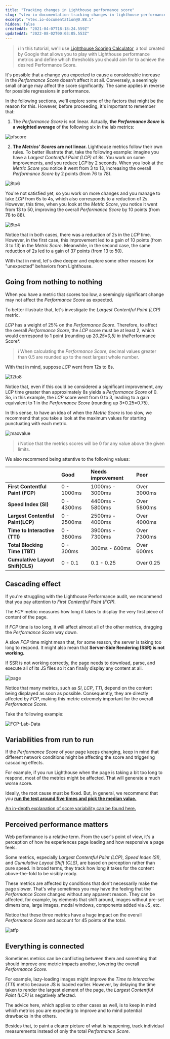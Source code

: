 ```yaml
---
title: "Tracking changes in Lighthouse performance score"
slug: "vtex-io-documentation-tracking-changes-in-lighthouse-performance-score"
excerpt: "vtex.io-documentation@0.88.5"
hidden: false
createdAt: "2021-04-07T18:18:24.559Z"
updatedAt: "2022-08-02T00:03:05.553Z"
---
```

>ℹ️ In this tutorial, we'll use [Lighthouse Scoring Calculator](https://googlechrome.github.io/lighthouse/scorecalc/#version=6), a tool created by Google that allows you to play with Lighthouse performance metrics and define which thresholds you should aim for to achieve the desired Performance Score.

It's possible that a change you expected to cause a considerable increase in the *Performance Score* doesn't affect it at all. Conversely, a seemingly small change may affect the score significantly. The same applies in reverse for possible regressions in performance.

In the following sections, we'll explore some of the factors that might be the reason for this. However, before proceeding, it's important to remember that:

1. The *Performance Score* is not linear. Actually, **the *Performance Score* is a weighted average** of the following six in the lab metrics:

![pfscore](https://user-images.githubusercontent.com/60782333/101204350-d8571e80-364a-11eb-9a43-6bb1ccaa6346.png)

2. **The *Metrics' Scores* are not linear.** Lighthouse metrics follow their own rules. To better illustrate that, take the following example: imagine you have a *Largest Contentful Paint (LCP)* of 8s. You work on some improvements, and you reduce *LCP* by 2 seconds. When you look at the *Metric Score* you notice it went from 3 to 13, increasing the overall *Performance Score* by 2 points (from 76 to 78).

![8to6](https://user-images.githubusercontent.com/60782333/100952347-2820d300-34ef-11eb-9512-3d0f3afa7fe9.gif)

You're not satisfied yet, so you work on more changes and you manage to take *LCP* from 6s to 4s, which also corresponds to a reduction of 2s. However, this time, when you look at the *Metric Score*, you notice it went from 13 to 50, improving the overall *Performance Score* by 10 points (from 78 to 88).

![6to4](https://user-images.githubusercontent.com/60782333/100952021-771a3880-34ee-11eb-9142-c897ed21c990.gif)

Notice that in both cases, there was a reduction of 2s in the *LCP* time. However, in the first case, this improvement led to a gain of 10 points (from 3 to 13) in the *Metric Score*. Meanwhile, in the second case, the same reduction of 2s led to a gain of 37 points (from 13 to 50).

With that in mind, let's dive deeper and explore some other reasons for "unexpected" behaviors from Lighthouse.

## Going from nothing to nothing

When you have a metric that scores too low, a seemingly significant change may not affect the *Performance Score* as expected.

To better illustrate that, let's investigate the *Largest Contentful Paint (LCP)* metric.

*LCP* has a weight of 25% on the *Performance Score*. Therefore, to affect the overall *Performance Score*, the *LCP* score must be at least 2, which would correspond to 1 point (rounding up 2*0.25=0,5) in the*Performance Score*.

>ℹ️ When calculating the *Performance Score*, decimal values greater than 0.5 are rounded up to the next largest whole number.

With that in mind, suppose *LCP* went from 12s to 8s.

![12to8](https://user-images.githubusercontent.com/60782333/100952745-d9c00400-34ef-11eb-9f50-166dd6b8c36c.gif)

Notice that, even if this could be considered a significant improvement, any LCP time greater than approximately 8s yields a *Performance Score* of 0. So, in this example, the *LCP* score went from 0 to 3, leading to a gain equivalent to 1 in the *Performance Score* (rounding up 3*0.25=0.75).

In this sense, to have an idea of when the *Metric Score* is too slow, we recommend that you take a look at the maximum values for starting punctuating with each metric.

![maxvalue](https://user-images.githubusercontent.com/60782333/101213209-c8ded200-3658-11eb-8f6e-9f624a8bcf9e.png)

>ℹ️ Notice that the metrics scores will be 0 for any value above the given limits.

We also recommend being attentive to the following values:

||Good|Needs improvement|Poor|
|-|:---|:---|:---|
|**First Contentful Paint (FCP**)|0 - 1000ms|1000ms - 3000ms|Over 3000ms|
|**Speed Index (SI)**|0 - 4300ms|4400ms - 5800ms|Over 5800ms|
|**Largest Contentful Paint(LCP)**|0 - 2500ms|2500ms - 4000ms|Over 4000ms|
|**Time to Interactive (TTI)**|0 - 3800ms|3900ms - 7300ms|Over 7300ms|
|**Total Blocking Time (TBT)**|0 - 300ms|300ms - 600ms|Over 600ms|
|**Cumulative Layout Shift(CLS)**|0 - 0.1|0.1 - 0.25|Over 0.25|

## Cascading effect

If you're struggling with the Lighthouse Performance audit, we recommend that you pay attention to *First Contentful Paint (FCP).*

The *FCP* metric measures how long it takes to display the very first piece of content of the page.

If *FCP* time is too long, it will affect almost all of the other metrics, dragging the *Performance Score* way down.

A slow *FCP* time might mean that, for some reason, the server is taking too long to respond. It might also mean that **Server-Side Rendering (SSR) is not working.**

If SSR is not working correctly, the page needs to download, parse, and execute all of its JS files so it can finally display any content at all.

![page](https://user-images.githubusercontent.com/60782333/101224418-4ad8f600-366d-11eb-82b9-35298f65f551.gif)

Notice that many metrics, such as *SI*, *LCP*, *TTI*, depend on the content being displayed as soon as possible. Consequently, they are directly affected by *FCP*, making this metric extremely important for the overall *Performance Score*.

Take the following example:

![FCP-Lab-Data](https://user-images.githubusercontent.com/60782333/101080950-340ca380-3588-11eb-9046-aad8c7f8668f.png)

## Variabilities from run to run

If the *Performance Score* of your page keeps changing, keep in mind that different network conditions might be affecting the score and triggering cascading effects.

For example, if you run Lighthouse when the page is taking a bit too long to respond, most of the metrics might be affected. That will generate a much worse score.

Ideally, the root cause must be fixed. But, in general, we recommend that you [**run the test around five times and pick the median value.**](https://developers.google.com/web/tools/lighthouse/variability#run_lighthouse_multiple_times)

[An in-depth explanation of score variability can be found here.](https://developers.google.com/web/tools/lighthouse/variability)

## Perceived performance matters

Web performance is a relative term. From the user's point of view, it's a perception of how he experiences page loading and how responsive a page feels.

Some metrics, especially *Largest Contentful Paint (LCP)*, *Speed Index (SI)*, and *Cumulative Layout Shift (CLS)*, are based on perception rather than pure speed. In broad terms, they track how long it takes for the content above-the-fold to be visibly ready.

These metrics are affected by conditions that don't necessarily make the page slower. That's why sometimes you may have the feeling that the *Performance Score* changed without any apparent reason. They can be affected, for example, by elements that shift around, images without pre-set dimensions, large images, modal windows, components added via JS, etc.

Notice that these three metrics have a huge impact on the overall *Performance Score* and account for 45 points of the total.

![atfp](https://user-images.githubusercontent.com/60782333/101225903-79f16680-3671-11eb-97e3-636d415af6fe.png)

## Everything is connected

Sometimes metrics can be conflicting between them and something that should improve one metric impacts another, lowering the overall *Performance Score*.

For example, lazy-loading images might improve the *Time to Interactive (TTI)* metric because JS is loaded earlier. However, by delaying the time taken to render the largest element of the page, the *Largest Contentful Paint (LCP)* is negatively affected.

The advice here, which applies to other cases as well, is to keep in mind which metrics you are expecting to improve and to mind potential drawbacks in the others.

Besides that, to paint a clearer picture of what is happening, track individual measurements instead of only the total *Performance Score*.
